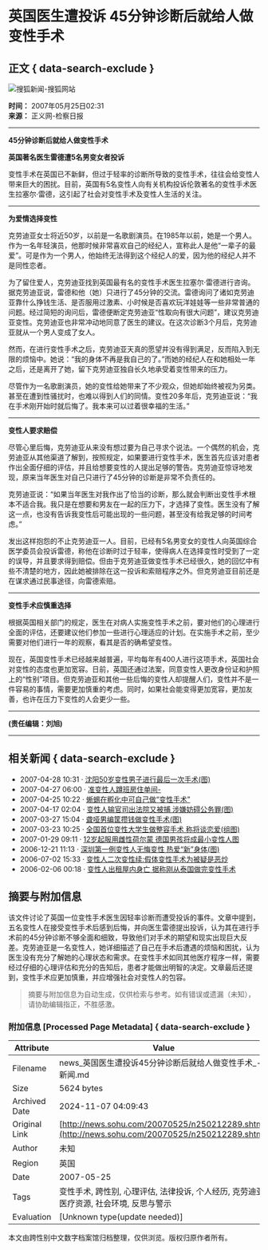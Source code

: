 # 英国医生遭投诉 45分钟诊断后就给人做变性手术

## 正文 { data-search-exclude }


![搜狐新闻-搜狐网站](https://images.sohu.com/uiue/sohu_logo/2006/news_logo3.gif)

**时间：** 2007年05月25日02:31  
**来源：** 正义网-检察日报

---

**45分钟诊断后就给人做变性手术**

**英国著名医生雷德遭5名男变女者投诉**

变性手术在英国已不新鲜，但过于轻率的诊断所导致的变性手术，往往会给变性人带来巨大的困扰。目前，英国有5名变性人向有关机构投诉伦敦著名的变性手术医生拉塞尔·雷德，这引起了社会对变性手术及变性人生活的关注。

---

**为爱情选择变性**

克劳迪亚女士将近50岁，以前是一名歌剧演员。在1985年以前，她是一个男人。作为一名年轻演员，他那时候非常喜欢自己的经纪人，宣称此人是他“一辈子的最爱”。可是作为一个男人，他始终无法得到这个经纪人的爱，因为他的经纪人并不是同性恋者。

为了留住爱人，克劳迪亚找到英国最有名的变性手术医生拉塞尔·雷德进行咨询。据克劳迪亚说，雷德和他（她）只进行了45分钟的交流。雷德询问了诸如克劳迪亚靠什么挣钱生活、是否服用过激素、小时候是否喜欢玩洋娃娃等一些非常普通的问题。经过简短的询问后，雷德便断定克劳迪亚“性取向有很大问题”，建议克劳迪亚变性。克劳迪亚也非常冲动地同意了医生的建议。在这次诊断3个月后，克劳迪亚就从一个男人变成了女人。

然而，在进行变性手术之后，克劳迪亚天真的愿望并没有得到满足，反而陷入到无限的烦恼中。她说：“我的身体不再是我自己的了。”而她的经纪人在和她相处一年之后，还是离开了她，留下克劳迪亚独自长久地承受着变性带来的压力。

尽管作为一名歌剧演员，她的变性给她带来了不少观众，但她却始终被视为另类。甚至在遭到性骚扰时，也难以得到人们的同情。变性20多年后，克劳迪亚说：“我在手术刚开始时就后悔了。我本来可以过着很幸福的生活。”

---

**变性人要求赔偿**

尽管心里后悔，克劳迪亚从来没有想过要为自己寻求个说法。一个偶然的机会，克劳迪亚从其他渠道了解到，按照规定，如果要进行变性手术，医生首先应该对患者作出全面仔细的评估，并且给想要变性的人提出足够的警告。克劳迪亚惊讶地发现，原来当年医生对自己只进行了45分钟的诊断是非常不负责任的。

克劳迪亚说：“如果当年医生对我作出了恰当的诊断，那么就会判断出变性手术根本不适合我。我只是在想要和男友在一起的压力下，才选择了变性。医生没有了解这一点，也没有告诉我变性后可能出现的一些问题，甚至没有给我足够的时间考虑。”

发出这样抱怨的不止克劳迪亚一人。目前，已经有5名男变女的变性人向英国综合医学委员会投诉雷德，称他在诊断时过于轻率，使得病人在选择变性时受到了一定的误导，并且要求得到赔偿。但由于克劳迪亚做变性手术已经很久，她的回忆中有些不清楚的地方，因此她被排除在这一投诉和索赔程序之外。但克劳迪亚目前还是在谋求通过民事途径，向雷德索赔。

---

**变性手术应慎重选择**

根据英国相关部门的规定，医生在对病人实施变性手术之前，要对他们的心理进行全面的评估，还要建议他们参加一些进行心理适应的计划。在实施手术之前，至少需要对他们进行一年的观察，看其是否的确希望变性。

现在，英国变性手术已经越来越普遍，平均每年有400人进行这项手术，英国社会对变性的态度也更加宽容。日前，英国还通过法案，同意变性人更改身份证和护照上的“性别”项目。但克劳迪亚和其他一些后悔的变性人却提醒人们，变性并不是一件容易的事情，需要更加慎重的考虑。同时，如果社会能变得更加宽容，更加友善，也许在压力下变性的人会更少一些。

---

**(责任编辑：刘旭)**

---

## 相关新闻 { data-search-exclude }

- 2007-04-28 10:31 · [沈阳50岁变性男子进行最后一次手术(图)](https://news.sohu.com/20070428/n249760491.shtml)
- 2007-04-27 06:00 · [准变性人蹲班房住单间-](https://news.sohu.com/20070427/n249726174.shtml)
- 2007-04-25 10:22 · [蜥蜴在孵化中可自己做“变性手术”](https://news.sohu.com/20070425/n249680142.shtml)
- 2007-04-17 02:04 · [变性人输官司出法院又被捕 涉嫌妨碍公务罪(图)](https://news.sohu.com/20070417/n249481244.shtml)
- 2007-03-27 15:04 · [聋哑男编筐攒钱做变性手术(图)](https://news.sohu.com/20070327/n249009717.shtml)
- 2007-03-23 10:25 · [全国首位变性大学生做整容手术 称将谈恋爱(组图)](https://news.sohu.com/20070323/n248922775.shtml)
- 2007-01-29 09:11 · [12岁起服用雌性荷尔蒙 德国男孩将成最小变性人图](https://news.sohu.com/20070129/n247900568.shtml)
- 2006-12-21 11:13 · [深圳第一例变性人无悔变性 热爱“新”身体(图)](https://news.sohu.com/20061221/n247182439.shtml)
- 2006-07-02 15:33 · [变性人二次变性续:假体变性手术为被疑是恶炒](https://news.sohu.com/20060702/n244054079.shtml)
- 2006-02-06 00:18 · [变性人出租屋内身亡 据称刚从泰国做完变性手术](https://news.sohu.com/20060206/n241677705.shtml)

## 摘要与附加信息

<!-- tcd_abstract -->
该文件讨论了英国一位变性手术医生因轻率诊断而遭受投诉的事件。文章中提到，五名变性人在接受变性手术后感到后悔，并向医生雷德提出投诉，认为其在进行手术前的45分钟诊断不够全面和细致，导致他们对手术的期望和现实出现巨大反差。克劳迪亚是一名变性人，她详细描述了自己在手术后遭遇的烦恼和困扰，认为医生没有充分了解她的心理状态和需求。在变性手术如同其他医疗程序一样，需要经过仔细的心理评估和充分的告知后，患者才能做出明智的决定。文章最后还提到，变性手术应更加慎重，并应增强社会对变性人的包容。
<!-- tcd_abstract_end -->

> 摘要与附加信息为自动生成，仅供检索与参考。如有错误或遗漏（未知），请协助编辑指正，不胜感激。

### 附加信息 [Processed Page Metadata] { data-search-exclude }

| Attribute       | Value                                  |
|-----------------|----------------------------------------|
| Filename        | news_英国医生遭投诉45分钟诊断后就给人做变性手术_-_新闻.md                             |
| Size            | 5624 bytes                           |
| Archived Date   | 2024-11-07 04:09:43                             |
| Original Link   | [http://news.sohu.com/20070525/n250212289.shtml](http://news.sohu.com/20070525/n250212289.shtml)                       |
| Author          | 未知                               |
| Region          | 英国                               |
| Date            | 2007-05-25                                 |
| Tags            | 变性手术, 跨性别, 心理评估, 法律投诉, 个人经历, 克劳迪亚, 医疗资源, 社会环境, 反思与警示                                 |
| Evaluation            | [Unknown type(update needed)]                                 |
<!-- tcd_table_end -->

本文由跨性别中文数字档案馆归档整理，仅供浏览。版权归原作者所有。
